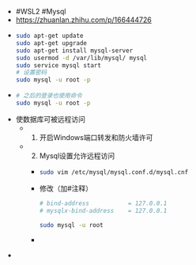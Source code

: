- #WSL2 #Mysql
- https://zhuanlan.zhihu.com/p/166444726
- ```bash
  sudo apt-get update
  sudo apt-get upgrade
  sudo apt-get install mysql-server
  sudo usermod -d /var/lib/mysql/ mysql
  sudo service mysql start
  # 设置密码
  sudo mysql -u root -p
  ```
- ```bash
  # 之后的登录也使用命令
  sudo mysql -u root -p
  ```
- 使数据库可被远程访问
	- 1. 开启Windows端口转发和防火墙许可
	- 2. Mysql设置允许远程访问
		- ```bash
		  sudo vim /etc/mysql/mysql.conf.d/mysql.cnf
		  ```
		- 修改（加#注释）
		  ```bash
		  # bind-address           = 127.0.0.1
		  # mysqlx-bind-address    = 127.0.0.1
		  ```
		  ```bash
		  sudo mysql -u root
		  ```
		- ```MySql
		  
		  ```
-